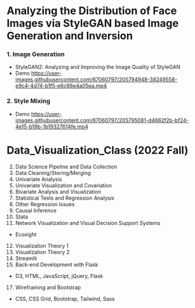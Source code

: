 # Analyzing the Distribution of Face Images via StyleGAN based Image Generation and Inversion

### 1. Image Generation
- StyleGAN2: Analyzing and Improving the Image Quality of StyleGAN
- Demo
https://user-images.githubusercontent.com/67060797/205794948-38249558-e9c4-4d74-b1f5-e6c66e4a05ea.mp4


### 2. Style Mixing
- Demo
https://user-images.githubusercontent.com/67060797/205795081-d4662f2b-bf24-4e15-b19b-1b19327614fe.mp4




# Data_Visualization_Class (2022 Fall)

2. Data Science Pipeline and Data Collection
3. Data Cleaning/Storing/Merging
4. Univariate Analysis
5. Univariate Visualization and Covariation
6. Bivariate Analysis and Visualization
7. Statistical Tests and Regression Analysis
8. Other Regression Issues
9. Causal Inference
10. Stata
11. Network Visualization and Visual Decision Support Systems
- Ecoxight
12. Visualization Theory 1
13. Visualization Theory 2
15. Streamlit
16. Back-end Development with Flask
- D3, HTML, JavaScript, jQuery, Flask
17. Wireframing and Bootstrap
- CSS, CSS Grid, Bootstrap, Tailwind, Sass
